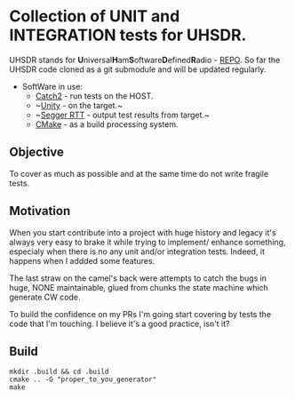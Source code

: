 # Collection of UNIT and INTEGRATION tests for UHSDR.
UHSDR stands for **U**niversal**H**am**S**oftware**D**efined**R**adio - [REPO](https://github.com/df8oe/UHSDR).
So far the UHSDR code cloned as a git submodule and will be updated regularly.
- SoftWare in use:   
    - [Catch2](https://github.com/catchorg/Catch2) - run tests on the HOST.
    - ~[Unity](https://github.com/ThrowTheSwitch/Unity) - on the target.~
    - ~[Segger RTT](https://wiki.segger.com/RTT) - output test results from target.~
    - [CMake](https://cmake.org/overview/) - as a build processing system.

## Objective
To cover as much as possible and at the same time do not write fragile tests.

## Motivation
When you start contribute into a project with huge history and legacy it's always very
easy to brake it while trying to implement/ enhance something, especialy when there is no any unit and/or integration tests.
Indeed, it happens when I addded some features. 

The last straw on the camel's back were attempts to catch the bugs in huge, NONE maintainable, glued from chunks the state machine which generate CW code.

To build the confidence on my PRs I'm going start covering by tests the code that I'm touching.
I believe it's a good practice, isn't it?

## Build
```basch
mkdir .build && cd .build
cmake .. -G "proper_to_you_generator"
make
```
